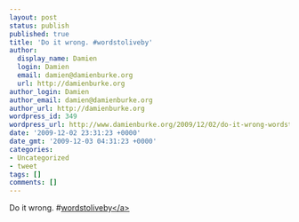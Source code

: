 ```yaml
---
layout: post
status: publish
published: true
title: 'Do it wrong. #wordstoliveby'
author:
  display_name: Damien
  login: Damien
  email: damien@damienburke.org
  url: http://damienburke.org
author_login: Damien
author_email: damien@damienburke.org
author_url: http://damienburke.org
wordpress_id: 349
wordpress_url: http://www.damienburke.org/2009/12/02/do-it-wrong-wordstoliveby-4/
date: '2009-12-02 23:31:23 +0000'
date_gmt: '2009-12-03 04:31:23 +0000'
categories:
- Uncategorized
- tweet
tags: []
comments: []
---
```

<p>Do it wrong. #<a href="http:&#47;&#47;search.twitter.com&#47;search?q=%23wordstoliveby" class="aktt_hashtag">wordstoliveby<&#47;a></p>
